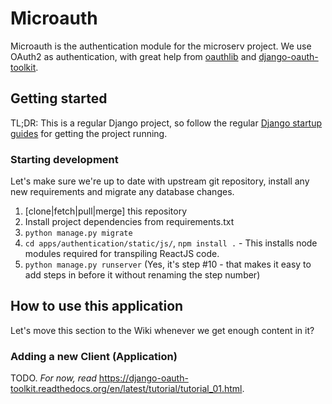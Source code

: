 # Microauth

Microauth is the authentication module for the microserv project. We use OAuth2 as authentication, with great help from [oauthlib](https://github.com/idan/oauthlib) and [django-oauth-toolkit](https://github.com/evonove/django-oauth-toolkit).

## Getting started

TL;DR: This is a regular Django project, so follow the regular [Django startup guides](https://www.djangoproject.com/start/) for getting the project running.

### Starting development

Let's make sure we're up to date with upstream git repository, install any new requirements and migrate any database changes.

1. [clone|fetch|pull|merge] this repository
2. Install project dependencies from requirements.txt
3. `python manage.py migrate`
4. `cd apps/authentication/static/js/`, `npm install .` - This installs node modules required for transpiling ReactJS code.
10. `python manage.py runserver` (Yes, it's step #10 - that makes it easy to add steps in before it without renaming the step number)

## How to use this application

Let's move this section to the Wiki whenever we get enough content in it?

### Adding a new Client (Application)

TODO.
_For now, read_ https://django-oauth-toolkit.readthedocs.org/en/latest/tutorial/tutorial_01.html.
